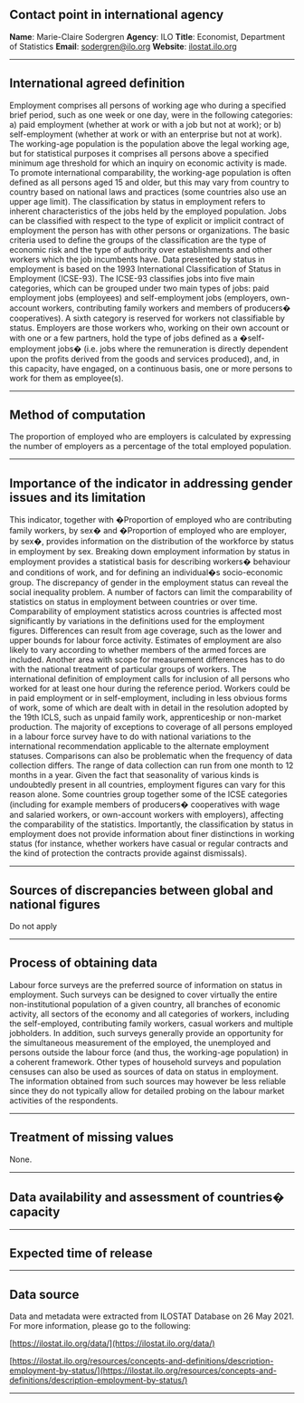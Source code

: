 ## Contact point in international agency

**Name**: Marie-Claire Sodergren
**Agency**: ILO
**Title**: Economist, Department of Statistics
**Email**: [sodergren@ilo.org](mailto:sodergren@ilo.org)
**Website**: [ilostat.ilo.org](https://ilostat.ilo.org/)

---

## International agreed definition

Employment comprises all persons of working age who during a specified brief period, such as one week or one day, were in the following categories: a) paid employment \(whether at work or with a job but not at work\); or b) self-employment \(whether at work or with an enterprise but not at work\). The working-age population is the population above the legal working age, but for statistical purposes it comprises all persons above a specified minimum age threshold for which an inquiry on economic activity is made. To promote international comparability, the working-age population is often defined as all persons aged 15 and older, but this may vary from country to country based on national laws and practices \(some countries also use an upper age limit\). The classification by status in employment refers to inherent characteristics of the jobs held by the employed population. Jobs can be classified with respect to the type of explicit or implicit contract of employment the person has with other persons or organizations. The basic criteria used to define the groups of the classification are the type of economic risk and the type of authority over establishments and other workers which the job incumbents have. Data presented by status in employment is based on the 1993 International Classification of Status in Employment \(ICSE-93\). The ICSE-93 classifies jobs into five main categories, which can be grouped under two main types of jobs: paid employment jobs \(employees\) and self-employment jobs \(employers, own-account workers, contributing family workers and members of producers� cooperatives\). A sixth category is reserved for workers not classifiable by status. Employers are those workers who, working on their own account or with one or a few partners, hold the type of jobs defined as a �self- employment jobs� \(i.e. jobs where the remuneration is directly dependent upon the profits derived from the goods and services produced\), and, in this capacity, have engaged, on a continuous basis, one or more persons to work for them as employee\(s\).

---

## Method of computation

The proportion of employed who are employers is calculated by expressing the number of employers as a percentage of the total employed population.

---

## Importance of the indicator in addressing gender issues and its limitation

This indicator, together with �Proportion of employed who are contributing family workers, by sex� and �Proportion of employed who are employer, by sex�, provides information on the distribution of the workforce by status in employment by sex. Breaking down employment information by status in employment provides a statistical basis for describing workers� behaviour and conditions of work, and for defining an individual�s socio-economic group. The discrepancy of gender in the employment status can reveal the social inequality problem. A number of factors can limit the comparability of statistics on status in employment between countries or over time. Comparability of employment statistics across countries is affected most significantly by variations in the definitions used for the employment figures. Differences can result from age coverage, such as the lower and upper bounds for labour force activity. Estimates of employment are also likely to vary according to whether members of the armed forces are included. Another area with scope for measurement differences has to do with the national treatment of particular groups of workers. The international definition of employment calls for inclusion of all persons who worked for at least one hour during the reference period. Workers could be in paid employment or in self-employment, including in less obvious forms of work, some of which are dealt with in detail in the resolution adopted by the 19th ICLS, such as unpaid family work, apprenticeship or non-market production. The majority of exceptions to coverage of all persons employed in a labour force survey have to do with national variations to the international recommendation applicable to the alternate employment statuses. Comparisons can also be problematic when the frequency of data collection differs. The range of data collection can run from one month to 12 months in a year. Given the fact that seasonality of various kinds is undoubtedly present in all countries, employment figures can vary for this reason alone. Some countries group together some of the ICSE categories \(including for example members of producers� cooperatives with wage and salaried workers, or own-account workers with employers\), affecting the comparability of the statistics. Importantly, the classification by status in employment does not provide information about finer distinctions in working status \(for instance, whether workers have casual or regular contracts and the kind of protection the contracts provide against dismissals\).

---

## Sources of discrepancies between global and national figures

Do not apply

---

## Process of obtaining data

Labour force surveys are the preferred source of information on status in employment. Such surveys can be designed to cover virtually the entire non-institutional population of a given country, all branches of economic activity, all sectors of the economy and all categories of workers, including the self-employed, contributing family workers, casual workers and multiple jobholders. In addition, such surveys generally provide an opportunity for the simultaneous measurement of the employed, the unemployed and persons outside the labour force \(and thus, the working-age population\) in a coherent framework. Other types of household surveys and population censuses can also be used as sources of data on status in employment. The information obtained from such sources may however be less reliable since they do not typically allow for detailed probing on the labour market activities of the respondents.

---

## Treatment of missing values

None.

---

## Data availability and assessment of countries� capacity

---

## Expected time of release

---

## Data source

Data and metadata were extracted from ILOSTAT Database on 26 May 2021. For more information, please go to the following:

[https://ilostat.ilo.org/data/](https://ilostat.ilo.org/data/)

[https://ilostat.ilo.org/resources/concepts-and-definitions/description-employment-by-status/](https://ilostat.ilo.org/resources/concepts-and-definitions/description-employment-by-status/)

---
